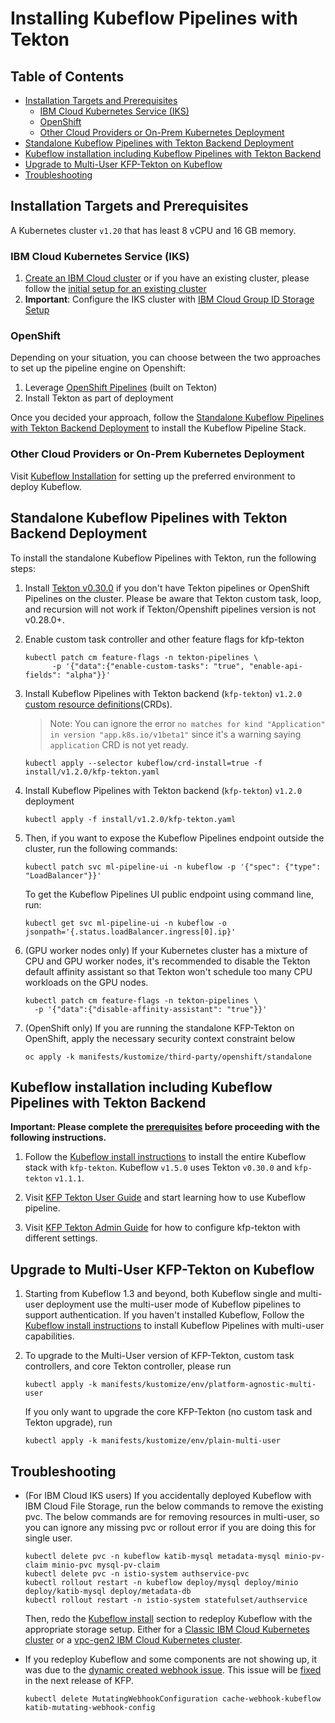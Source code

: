 # Installing Kubeflow Pipelines with Tekton

## Table of Contents

- [Installation Targets and Prerequisites](#installation-targets-and-prerequisites)
  * [IBM Cloud Kubernetes Service (IKS)](#ibm-cloud-kubernetes-service-iks)
  * [OpenShift](#openshift)
  * [Other Cloud Providers or On-Prem Kubernetes Deployment](#other-cloud-providers-or-on-prem-kubernetes-deployment)
- [Standalone Kubeflow Pipelines with Tekton Backend Deployment](#standalone-kubeflow-pipelines-with-tekton-backend-deployment)
- [Kubeflow installation including Kubeflow Pipelines with Tekton Backend](#kubeflow-installation-including-kubeflow-pipelines-with-tekton-backend)
- [Upgrade to Multi-User KFP-Tekton on Kubeflow](#upgrade-to-multi-user-kfp-tekton-on-kubeflow)
- [Troubleshooting](#troubleshooting)

## Installation Targets and Prerequisites

A Kubernetes cluster `v1.20` that has least 8 vCPU and 16 GB memory.

### IBM Cloud Kubernetes Service (IKS)

   1. [Create an IBM Cloud cluster](https://www.kubeflow.org/docs/ibm/create-cluster/) or if you have an existing cluster, please follow the [initial setup for an existing cluster](https://master.kubeflow.org/docs/distributions/ibm/create-cluster/#connecting-to-an-existing-cluster)
   2. **Important**: Configure the IKS cluster with [IBM Cloud Group ID Storage Setup](https://www.kubeflow.org/docs/distributions/ibm/deploy/install-kubeflow-on-iks/#storage-setup-for-a-classic-ibm-cloud-kubernetes-cluster)

### OpenShift

   Depending on your situation, you can choose between the two approaches to set up the pipeline engine on Openshift:
   1. Leverage [OpenShift Pipelines](https://docs.openshift.com/container-platform/4.9/cicd/pipelines/installing-pipelines.html) (built on Tekton)
   2. Install Tekton as part of deployment

   Once you decided your approach, follow the [Standalone Kubeflow Pipelines with Tekton Backend Deployment](#standalone-kubeflow-pipelines-with-tekton-backend-deployment) to install the Kubeflow Pipeline Stack.

### Other Cloud Providers or On-Prem Kubernetes Deployment

   Visit [Kubeflow Installation](https://www.kubeflow.org/docs/started/) for setting up the preferred environment to deploy Kubeflow.

## Standalone Kubeflow Pipelines with Tekton Backend Deployment

To install the standalone Kubeflow Pipelines with Tekton, run the following steps:

1. Install [Tekton v0.30.0](https://github.com/tektoncd/pipeline/blob/v0.30.0/docs/install.md#installing-tekton-pipelines-on-kubernetes) if you don't have Tekton pipelines or OpenShift Pipelines on the cluster. Please be aware that Tekton custom task, loop, and recursion will not work if Tekton/Openshift pipelines version is not v0.28.0+.

2. Enable custom task controller and other feature flags for kfp-tekton
   ```shell
   kubectl patch cm feature-flags -n tekton-pipelines \
         -p '{"data":{"enable-custom-tasks": "true", "enable-api-fields": "alpha"}}'
   ```

3. Install Kubeflow Pipelines with Tekton backend (`kfp-tekton`) `v1.2.0` [custom resource definitions](https://kubernetes.io/docs/concepts/extend-kubernetes/api-extension/custom-resources/)(CRDs).
   > Note: You can ignore the error `no matches for kind "Application" in version "app.k8s.io/v1beta1"` since it's a warning saying `application` CRD is not yet ready.
    ```shell
    kubectl apply --selector kubeflow/crd-install=true -f install/v1.2.0/kfp-tekton.yaml
    ```

4. Install Kubeflow Pipelines with Tekton backend (`kfp-tekton`) `v1.2.0` deployment
    ```shell
    kubectl apply -f install/v1.2.0/kfp-tekton.yaml
    ```

5. Then, if you want to expose the Kubeflow Pipelines endpoint outside the cluster, run the following commands:
    ```shell
    kubectl patch svc ml-pipeline-ui -n kubeflow -p '{"spec": {"type": "LoadBalancer"}}'
    ```

    To get the Kubeflow Pipelines UI public endpoint using command line, run:
    ```shell
    kubectl get svc ml-pipeline-ui -n kubeflow -o jsonpath='{.status.loadBalancer.ingress[0].ip}'
    ```

6. (GPU worker nodes only) If your Kubernetes cluster has a mixture of CPU and GPU worker nodes, it's recommended to disable the Tekton default affinity assistant so that Tekton won't schedule too many CPU workloads on the GPU nodes.
    ```shell
    kubectl patch cm feature-flags -n tekton-pipelines \
      -p '{"data":{"disable-affinity-assistant": "true"}}'
    ```

7. (OpenShift only) If you are running the standalone KFP-Tekton on OpenShift, apply the necessary security context constraint below
   ```shell
   oc apply -k manifests/kustomize/third-party/openshift/standalone
   ```

## Kubeflow installation including Kubeflow Pipelines with Tekton Backend

**Important: Please complete the [prerequisites](#installation-targets-and-prerequisites) before proceeding with the following instructions.**

1. Follow the [Kubeflow install instructions](https://www.kubeflow.org/docs/ibm/deploy/install-kubeflow-on-iks/#kubeflow-installation)
   to install the entire Kubeflow stack with `kfp-tekton`.
   Kubeflow `v1.5.0` uses Tekton `v0.30.0` and `kfp-tekton` `v1.1.1`. <!-- TODO update-->

2. Visit [KFP Tekton User Guide](/guides/kfp-user-guide) and start learning how to use Kubeflow pipeline.

3. Visit [KFP Tekton Admin Guide](/guides/kfp-admin-guide.md) for how to configure kfp-tekton with different settings.


## Upgrade to Multi-User KFP-Tekton on Kubeflow

1. Starting from Kubeflow 1.3 and beyond, both Kubeflow single and multi-user deployment use the multi-user mode of Kubeflow pipelines to support authentication. If you haven't installed Kubeflow, Follow the [Kubeflow install instructions](https://www.kubeflow.org/docs/ibm/deploy/install-kubeflow-on-iks/#kubeflow-installation) to install Kubeflow Pipelines with multi-user capabilities.

2. To upgrade to the Multi-User version of KFP-Tekton, custom task controllers, and core Tekton controller, please run

   ```shell
   kubectl apply -k manifests/kustomize/env/platform-agnostic-multi-user
   ```

   If you only want to upgrade the core KFP-Tekton (no custom task and Tekton upgrade), run

   ```shell
   kubectl apply -k manifests/kustomize/env/plain-multi-user
   ```


## Troubleshooting

 - (For IBM Cloud IKS users) If you accidentally deployed Kubeflow with IBM Cloud File Storage, run the below commands to remove the existing pvc. The below commands are for removing resources in multi-user, so you can ignore any missing pvc or rollout error if you are doing this for single user.
    ```shell
    kubectl delete pvc -n kubeflow katib-mysql metadata-mysql minio-pv-claim minio-pvc mysql-pv-claim
    kubectl delete pvc -n istio-system authservice-pvc
    kubectl rollout restart -n kubeflow deploy/mysql deploy/minio deploy/katib-mysql deploy/metadata-db
    kubectl rollout restart -n istio-system statefulset/authservice
    ```

    Then, redo the [Kubeflow install](https://www.kubeflow.org/docs/distributions/ibm/deploy/install-kubeflow-on-iks/#installation) section to redeploy Kubeflow with the appropriate storage setup. Either for a [Classic IBM Cloud Kubernetes cluster](https://www.kubeflow.org/docs/distributions/ibm/deploy/install-kubeflow-on-iks/#storage-setup-for-a-classic-ibm-cloud-kubernetes-cluster) or a [vpc-gen2 IBM Cloud Kubernetes cluster](https://www.kubeflow.org/docs/distributions/ibm/deploy/install-kubeflow-on-iks/#storage-setup-for-vpc-gen2-ibm-cloud-kubernetes-cluster).

- If you redeploy Kubeflow and some components are not showing up, it was due to the [dynamic created webhook issue](https://github.com/kubeflow/manifests/issues/1379). This issue will be [fixed](https://github.com/kubeflow/pipelines/pull/4429) in the next release of KFP.
    ```shell
    kubectl delete MutatingWebhookConfiguration cache-webhook-kubeflow katib-mutating-webhook-config
    ```
